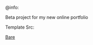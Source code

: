 @info:

Beta project for my new online portfolio 




Template Src:  

[Bare](http://startbootstrap.com/template-overviews/bare/)

